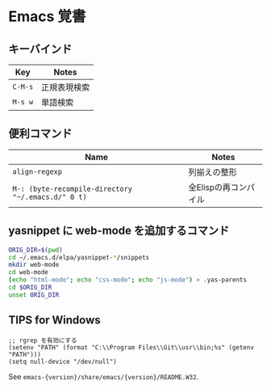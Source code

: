 # Emacs 覚書

## キーバインド

| Key | Notes |
| --- | ----- |
| `C-M-s` | 正規表現検索 |
| `M-s w` | 単語検索 |

## 便利コマンド

| Name | Notes |
| ---- | ----- |
| `align-regexp` | 列揃えの整形 |
| `M-: (byte-recompile-directory "~/.emacs.d/" 0 t)` | 全Elispの再コンパイル |

## yasnippet に web-mode を追加するコマンド

```sh
ORIG_DIR=$(pwd)
cd ~/.emacs.d/elpa/yasnippet-*/snippets
mkdir web-mode
cd web-mode
(echo "html-mode"; echo "css-mode"; echo "js-mode") > .yas-parents
cd $ORIG_DIR
unset ORIG_DIR
```

## TIPS for Windows

```elisp
;; rgrep を有効にする
(setenv "PATH" (format "C:\\Program Files\\Git\\usr\\bin;%s" (getenv "PATH")))
(setq null-device "/dev/null")
```

See `emacs-{version}/share/emacs/{version}/README.W32`.
